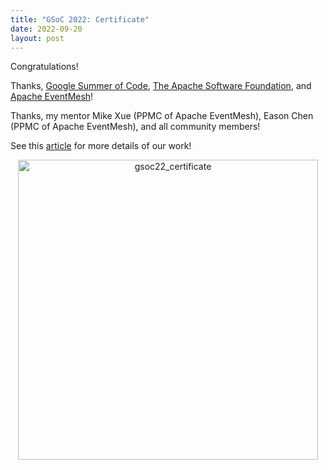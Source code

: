 ```yaml
---
title: "GSoC 2022: Certificate"
date: 2022-09-20
layout: post
---
```


Congratulations! 

Thanks, [Google Summer of Code](https://summerofcode.withgoogle.com/), [The Apache Software Foundation](https://www.apache.org/), and [Apache EventMesh](https://eventmesh.apache.org/)! 

Thanks, my mentor Mike Xue (PPMC of Apache EventMesh), Eason Chen (PPMC of Apache EventMesh), and all community members!

See this [article](https://pchengma.github.io/2022/09/06/gsoc22.html) for more details of our work!

<div>
  <p align="center">
    <img align="center" height="480" src="https://i.imgur.com/6WLfpHk.png" alt="gsoc22_certificate">
  </p>
</div>
<br><br>
